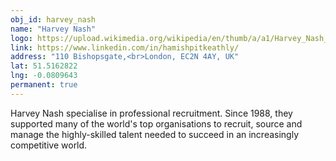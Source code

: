```yaml
---
obj_id: harvey_nash
name: "Harvey Nash"
logo: https://upload.wikimedia.org/wikipedia/en/thumb/a/a1/Harvey_Nash_Corporate_Logo.svg/1200px-Harvey_Nash_Corporate_Logo.svg.png
link: https://www.linkedin.com/in/hamishpitkeathly/
address: "110 Bishopsgate,<br>London, EC2N 4AY, UK"
lat: 51.5162822
lng: -0.0809643
permanent: true
---
```

Harvey Nash specialise in professional recruitment.
Since 1988, they supported many of the world's top organisations to recruit, source and manage the highly-skilled talent needed to succeed in an increasingly competitive world.
